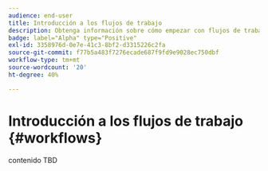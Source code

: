 ```yaml
---
audience: end-user
title: Introducción a los flujos de trabajo
description: Obtenga información sobre cómo empezar con flujos de trabajo
badge: label="Alpha" type="Positive"
exl-id: 3358976d-0e7e-41c3-8bf2-d3315226c2fa
source-git-commit: f77b5a483f7276ecade687f9fd9e9028ec750dbf
workflow-type: tm+mt
source-wordcount: '20'
ht-degree: 40%

---
```


# Introducción a los flujos de trabajo {#workflows}

contenido TBD
